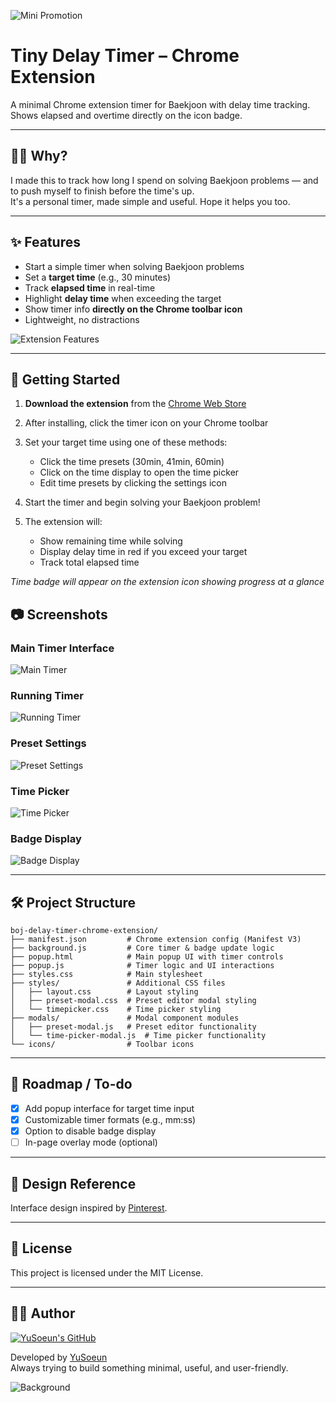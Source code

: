 ![Mini Promotion](./assets/background_with_logo.png)

# Tiny Delay Timer – Chrome Extension

A minimal Chrome extension timer for Baekjoon with delay time tracking.  
Shows elapsed and overtime directly on the icon badge.

---

## 🙋‍♂️ Why?

I made this to track how long I spend on solving Baekjoon problems — and to push myself to finish before the time's up.  
It's a personal timer, made simple and useful. Hope it helps you too.

---

## ✨ Features

- Start a simple timer when solving Baekjoon problems
- Set a **target time** (e.g., 30 minutes)
- Track **elapsed time** in real-time
- Highlight **delay time** when exceeding the target
- Show timer info **directly on the Chrome toolbar icon**
- Lightweight, no distractions

![Extension Features](./assets/capture2.png)

---

## 🚀 Getting Started

1. **Download the extension** from the [Chrome Web Store](https://chromewebstore.google.com/detail/tiny-delay-timer/kngnojoglfamijphdoohcikoncebebdj)

2. After installing, click the timer icon on your Chrome toolbar

3. Set your target time using one of these methods:
   - Click the time presets (30min, 41min, 60min)
   - Click on the time display to open the time picker
   - Edit time presets by clicking the settings icon

4. Start the timer and begin solving your Baekjoon problem!

5. The extension will:
   - Show remaining time while solving
   - Display delay time in red if you exceed your target
   - Track total elapsed time

*Time badge will appear on the extension icon showing progress at a glance*

## 📷 Screenshots

### Main Timer Interface
![Main Timer](./assets/capture1.png)

### Running Timer
![Running Timer](./assets/capture2.png)

### Preset Settings
![Preset Settings](./assets/capture3.png)

### Time Picker
![Time Picker](./assets/capture4.png)


### Badge Display
![Badge Display](./assets/capture5.png)

---

## 🛠️ Project Structure

```plaintext
boj-delay-timer-chrome-extension/
├── manifest.json         # Chrome extension config (Manifest V3)
├── background.js         # Core timer & badge update logic
├── popup.html            # Main popup UI with timer controls
├── popup.js              # Timer logic and UI interactions
├── styles.css            # Main stylesheet
├── styles/               # Additional CSS files
│   ├── layout.css        # Layout styling
│   ├── preset-modal.css  # Preset editor modal styling
│   └── timepicker.css    # Time picker styling
├── modals/               # Modal component modules
│   ├── preset-modal.js   # Preset editor functionality
│   └── time-picker-modal.js  # Time picker functionality
└── icons/                # Toolbar icons
```

---

## 📌 Roadmap / To-do

- [x] Add popup interface for target time input
- [x] Customizable timer formats (e.g., mm:ss)
- [x] Option to disable badge display
- [ ] In-page overlay mode (optional)

---

## 🎨 Design Reference

Interface design inspired by [Pinterest](https://pin.it/Xf7slxE6V).

---
## 📄 License

This project is licensed under the MIT License.

---

## 🙋‍♀️ Author

[![YuSoeun's GitHub](https://github.com/YuSoeun.png?size=100)](https://github.com/YuSoeun)

Developed by [YuSoeun](https://github.com/YuSoeun)  
Always trying to build something minimal, useful, and user-friendly.

![Background](./assets/background.png)

